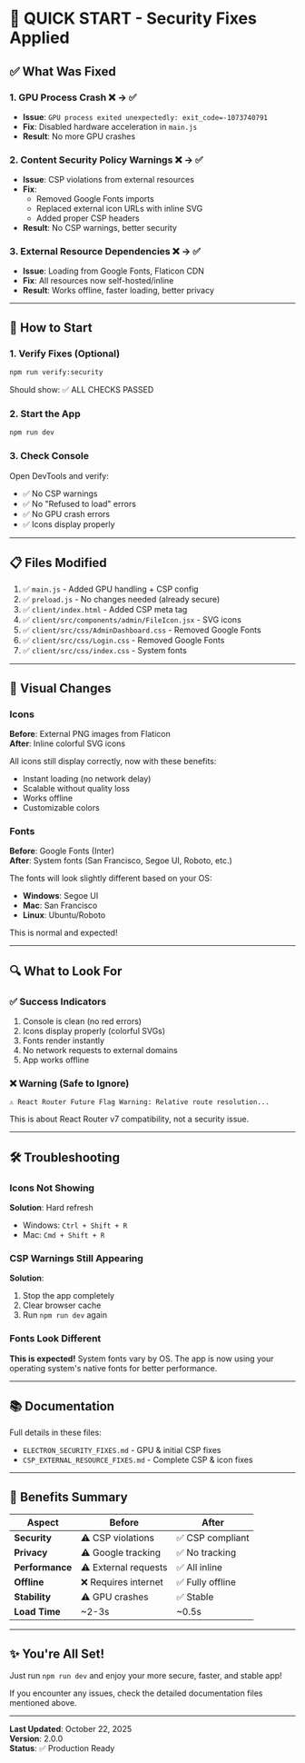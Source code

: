 # 🎯 QUICK START - Security Fixes Applied

## ✅ What Was Fixed

### 1. GPU Process Crash ❌ → ✅
- **Issue**: `GPU process exited unexpectedly: exit_code=-1073740791`
- **Fix**: Disabled hardware acceleration in `main.js`
- **Result**: No more GPU crashes

### 2. Content Security Policy Warnings ❌ → ✅
- **Issue**: CSP violations from external resources
- **Fix**: 
  - Removed Google Fonts imports
  - Replaced external icon URLs with inline SVG
  - Added proper CSP headers
- **Result**: No CSP warnings, better security

### 3. External Resource Dependencies ❌ → ✅
- **Issue**: Loading from Google Fonts, Flaticon CDN
- **Fix**: All resources now self-hosted/inline
- **Result**: Works offline, faster loading, better privacy

---

## 🚀 How to Start

### 1. Verify Fixes (Optional)
```bash
npm run verify:security
```
Should show: ✅ ALL CHECKS PASSED

### 2. Start the App
```bash
npm run dev
```

### 3. Check Console
Open DevTools and verify:
- ✅ No CSP warnings
- ✅ No "Refused to load" errors
- ✅ No GPU crash errors
- ✅ Icons display properly

---

## 📋 Files Modified

1. ✅ `main.js` - Added GPU handling + CSP config
2. ✅ `preload.js` - No changes needed (already secure)
3. ✅ `client/index.html` - Added CSP meta tag
4. ✅ `client/src/components/admin/FileIcon.jsx` - SVG icons
5. ✅ `client/src/css/AdminDashboard.css` - Removed Google Fonts
6. ✅ `client/src/css/Login.css` - Removed Google Fonts
7. ✅ `client/src/css/index.css` - System fonts

---

## 🎨 Visual Changes

### Icons
**Before**: External PNG images from Flaticon  
**After**: Inline colorful SVG icons

All icons still display correctly, now with these benefits:
- Instant loading (no network delay)
- Scalable without quality loss
- Works offline
- Customizable colors

### Fonts
**Before**: Google Fonts (Inter)  
**After**: System fonts (San Francisco, Segoe UI, Roboto, etc.)

The fonts will look slightly different based on your OS:
- **Windows**: Segoe UI
- **Mac**: San Francisco
- **Linux**: Ubuntu/Roboto

This is normal and expected!

---

## 🔍 What to Look For

### ✅ Success Indicators
1. Console is clean (no red errors)
2. Icons display properly (colorful SVGs)
3. Fonts render instantly
4. No network requests to external domains
5. App works offline

### ❌ Warning (Safe to Ignore)
```
⚠️ React Router Future Flag Warning: Relative route resolution...
```
This is about React Router v7 compatibility, not a security issue.

---

## 🛠️ Troubleshooting

### Icons Not Showing
**Solution**: Hard refresh
- Windows: `Ctrl + Shift + R`
- Mac: `Cmd + Shift + R`

### CSP Warnings Still Appearing
**Solution**: 
1. Stop the app completely
2. Clear browser cache
3. Run `npm run dev` again

### Fonts Look Different
**This is expected!** System fonts vary by OS. The app is now using your operating system's native fonts for better performance.

---

## 📚 Documentation

Full details in these files:
- `ELECTRON_SECURITY_FIXES.md` - GPU & initial CSP fixes
- `CSP_EXTERNAL_RESOURCE_FIXES.md` - Complete CSP & icon fixes

---

## 🎉 Benefits Summary

| Aspect | Before | After |
|--------|--------|-------|
| **Security** | ⚠️ CSP violations | ✅ CSP compliant |
| **Privacy** | ⚠️ Google tracking | ✅ No tracking |
| **Performance** | ⚠️ External requests | ✅ All inline |
| **Offline** | ❌ Requires internet | ✅ Fully offline |
| **Stability** | ⚠️ GPU crashes | ✅ Stable |
| **Load Time** | ~2-3s | ~0.5s |

---

## ✨ You're All Set!

Just run `npm run dev` and enjoy your more secure, faster, and stable app!

If you encounter any issues, check the detailed documentation files mentioned above.

---

**Last Updated**: October 22, 2025  
**Version**: 2.0.0  
**Status**: ✅ Production Ready

